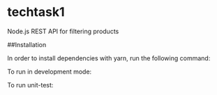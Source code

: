 # techtask1
Node.js REST API for filtering products

##Installation

In order to install dependencies with yarn, run the following command:
<yarn>

To run in development mode:
<npm run-script dev>

To run unit-test:
<npx jest>


